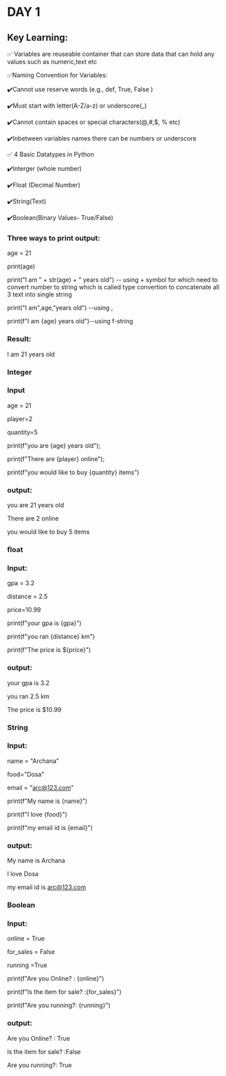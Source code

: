 # DAY 1 

## Key Learning:

:white_check_mark: Variables are reuseable container that can store data that can hold any values such as numeric,text etc

:white_check_mark:Naming Convention for Variables:

:heavy_check_mark:Cannot use reserve words (e.g., def, True, False )

:heavy_check_mark:Must start with letter(A-Z/a-z) or underscore(_)

:heavy_check_mark:Cannot contain spaces or special characters(@,#,$, % etc) 

:heavy_check_mark:Inbetween variables names there can be numbers or underscore

:white_check_mark: 4 Basic Datatypes in Python

:heavy_check_mark:Interger (whole number)

:heavy_check_mark:Float (Decimal Number)

:heavy_check_mark:String(Text)

:heavy_check_mark:Boolean(Binary Values- True/False)


### Three ways to print output:

age = 21

print(age)

print("I am " + str(age) + " years old") -- using + symbol for which need to convert number to string which is called type convertion to concatenate all 3 text 
into single string

print("I am",age,"years old") --using ,

print(f"I am {age} years old")--using f-string

### Result:

I am 21 years old


### Integer

### Input 

age = 21

player=2

quantity=5

print(f"you are {age} years old");

print(f"There are {player} online");

print(f"you would like to buy {quantity} items")

### output:

you are 21 years old

There are 2 online

you would like to buy 5 items


### float

### Input:

gpa = 3.2

distance = 2.5

price=10.99

print(f"your gpa is {gpa}")

print(f"you ran {distance} km")

print(f"The price is ${price}")

### output:

your gpa is 3.2

you ran 2.5 km

The price is $10.99


### String

### Input:

name = "Archana"

food="Dosa"

email = "arc@123.com"

print(f"My name is {name}")

print(f"I love {food}")

print(f"my email id is {email}")

### output:

My name is Archana

I love Dosa

my email id is arc@123.com


### Boolean

### Input:

online = True

for_sales = False

running =True

print(f"Are you Online? : {online}")

print(f"Is the item for sale? :{for_sales}")

print(f"Are you running?: {running}")

### output:

Are you Online? : True

Is the item for sale? :False

Are you running?: True





